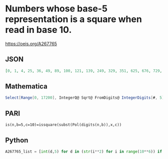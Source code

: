 # Numbers whose base\-5 representation is a square when read in base 10\.
https://oeis.org/A267765
## JSON
```JSON
[0, 1, 4, 25, 36, 49, 89, 100, 121, 139, 249, 329, 351, 625, 676, 729, 900, 961, 1225, 1551, 1654, 2146, 2225, 2289, 2500, 2601, 3025, 3289, 3475, 3521, 3814, 4324, 4529, 4801, 5086, 5149, 6225, 6726, 6829, 7374, 8225, 8464, 8775, 9454, 9601, 13926, 15625, 15876, 16129, 16900, 17161]
```
## Mathematica
```Mathematica
Select[Range[0, 17200], IntegerQ@ Sqrt@ FromDigits@ IntegerDigits[#, 5] &] (* _Michael De Vlieger_, Jan 24 2016 *)
```
## PARI
```PARI
is(n,b=5,c=10)=issquare(subst(Pol(digits(n,b)),x,c))
```
## Python
```Python
A267765_list = [int(d,5) for d in (str(i**2) for i in range(10**6)) if max(d) < '5'] # _Chai Wah Wu_, Mar 12 2016
```
